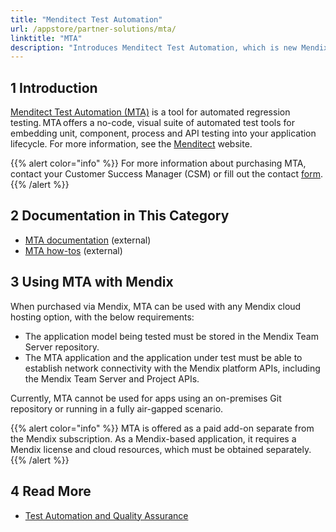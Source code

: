 ```yaml
---
title: "Menditect Test Automation"
url: /appstore/partner-solutions/mta/
linktitle: "MTA"
description: "Introduces Menditect Test Automation, which is new Mendix partner for automated testing."
---
```


## 1 Introduction

[Menditect Test Automation (MTA)](https://marketplace.mendix.com/link/component/120116) is a tool for automated regression testing. MTA offers a no-code, visual suite of automated test tools for embedding unit, component, process and API testing into your application lifecycle. For more information, see the [Menditect](https://menditect.com/) website.

{{% alert color="info" %}}
For more information about purchasing MTA, contact your Customer Success Manager (CSM) or fill out the contact [form](https://www.mendix.com/contact-us/#contactform).
{{% /alert %}}

## 2 Documentation in This Category

* [MTA documentation](https://documentation.menditect.com/) (external)
* [MTA how-tos](https://documentation.menditect.com/additional/howtos) (external)

## 3 Using MTA with Mendix

When purchased via Mendix, MTA can be used with any Mendix cloud hosting option, with the below requirements:

* The application model being tested must be stored in the Mendix Team Server repository.
* The MTA application and the application under test must be able to establish network connectivity with the Mendix platform APIs, including the Mendix Team Server and Project APIs.

Currently, MTA cannot be used for apps using an on-premises Git repository or running in a fully air-gapped scenario.

{{% alert color="info" %}}
MTA is offered as a paid add-on separate from the Mendix subscription. As a Mendix-based application, it requires a Mendix license and cloud resources, which must be obtained separately.
{{% /alert %}}

## 4 Read More

* [Test Automation and Quality Assurance](https://www.mendix.com/evaluation-guide/app-lifecycle/test-automation-quality-assurance/)
